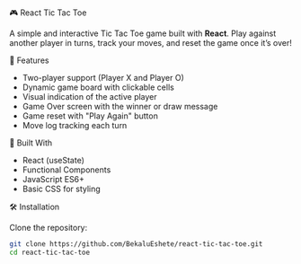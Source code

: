  🎮 React Tic Tac Toe

A simple and interactive Tic Tac Toe game built with **React**. Play against another player in turns, track your moves, and reset the game once it’s over!

🚀 Features

- Two-player support (Player X and Player O)
- Dynamic game board with clickable cells
- Visual indication of the active player
- Game Over screen with the winner or draw message
- Game reset with "Play Again" button
- Move log tracking each turn

 🧠 Built With

- React (useState)
- Functional Components
- JavaScript ES6+
- Basic CSS for styling


 🛠️ Installation

Clone the repository:

```bash
git clone https://github.com/BekaluEshete/react-tic-tac-toe.git
cd react-tic-tac-toe
